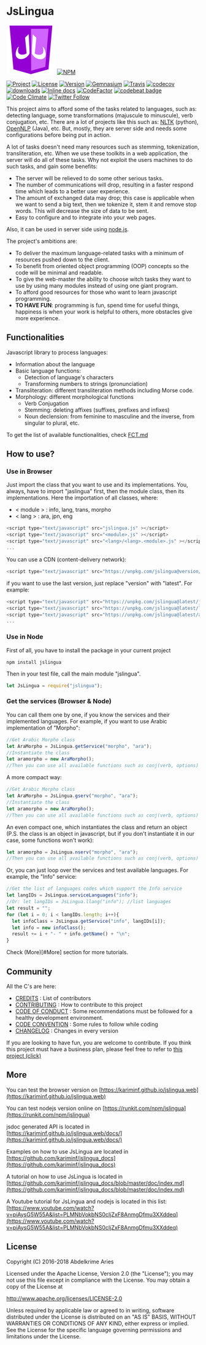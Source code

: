 
# JsLingua

![Logo](design/logo128.png)
[![NPM](https://nodei.co/npm/jslingua.png?downloads=true&downloadRank=true)](https://nodei.co/npm/jslingua/)

[![Project](https://img.shields.io/badge/Project-JsLingua-FDEE00.svg)](https://kariminf.github.com/jslingua.web)
[![License](https://img.shields.io/badge/License-Apache_2.0-FDEE00.svg)](http://www.apache.org/licenses/LICENSE-2.0)
[![Version](https://img.shields.io/npm/v/jslingua.svg)](https://www.npmjs.com/package/jslingua)
[![Gemnasium](https://img.shields.io/gemnasium/kariminf/jslingua.svg)](https://gemnasium.com/github.com/kariminf/jslingua)
[![Travis](https://img.shields.io/travis/kariminf/jslingua.svg)](https://travis-ci.org/kariminf/jslingua)
[![codecov](https://img.shields.io/codecov/c/github/kariminf/jslingua.svg)](https://codecov.io/gh/kariminf/jslingua)
[![downloads](https://img.shields.io/npm/dm/jslingua.svg)](https://www.npmjs.com/package/jslingua)
[![Inline docs](http://inch-ci.org/github/kariminf/jslingua.svg?branch=master)](http://inch-ci.org/github/kariminf/jslingua)
[![CodeFactor](https://www.codefactor.io/repository/github/kariminf/jslingua/badge/master)](https://www.codefactor.io/repository/github/kariminf/jslingua/overview/master)
[![codebeat badge](https://codebeat.co/badges/dd8cf628-627a-42f3-8ae5-5bfa1a53d525)](https://codebeat.co/projects/github-com-kariminf-jslingua-master)
[![Code Climate](https://img.shields.io/codeclimate/github/kariminf/jslingua.svg)](https://codeclimate.com/github/kariminf/jslingua/)
[![Twitter Follow](https://img.shields.io/twitter/follow/jslingua.svg?style=social&label=Follow)](https://twitter.com/jslingua)


This project aims to afford some of the tasks related to languages, such as: detecting language, some transformations (majuscule to minuscule), verb conjugation, etc.
There are a lot of projects like this such as: [NLTK](https://github.com/nltk/nltk) (python), [OpenNLP](https://github.com/apache/opennlp) (Java), etc.
But, mostly, they are server side and needs some configurations before being put in action.

A lot of tasks doesn't need many resources such as stemming, tokenization, transliteration, etc.
When we use these toolkits in a web application, the server will do all of these tasks.
Why not exploit the users machines to do such tasks, and gain some benefits:
* The server will be relieved to do some other serious tasks.
* The number of communications will drop, resulting in a faster respond time which leads to a better user experience.
* The amount of exchanged data may drop; this case is applicable when we want to send a big text, then we tokenize it, stem it and remove stop words. This will decrease the size of data to be sent.
* Easy to configure and to integrate into your web pages.

Also, it can be used in server side using [node.js](https://github.com/nodejs/node).

The project's ambitions are:
* To deliver the maximum language-related tasks with a minimum of resources pushed down to the client.
* To benefit from oriented object programming (OOP) concepts so the code will be minimal and readable.
* To give the web-master the ability to choose witch tasks they want to use by using many modules instead of using one giant program.
* To afford good resources for those who want to learn javascript programming.
* **TO HAVE FUN**: programming is fun, spend time for useful things, happiness is when your work is helpful to others, more obstacles give more experience.


## Functionalities

Javascript library to process languages:
* Information about the language
* Basic language functions:
  * Detection of language's characters
  * Transforming numbers to strings (pronunciation)
* Transliteration: different transliteration methods including Morse code.
* Morphology: different morphological functions
  * Verb Conjugation
  * Stemming: deleting affixes (suffixes, prefixes and infixes)
  * Noun declension: from feminine to masculine and the inverse, from singular to plural, etc.

To get the list of available functionalities, check [FCT.md](./FCT.md)

## How to use?

### Use in Browser

Just import the class that you want to use and its implementations.
You, always, have to import "jaslingua" first, then the module class, then its implementations.
Here the importation of all classes, where:
* < module > : info, lang, trans, morpho
* < lang > : ara, jpn, eng

```javascript
<script type="text/javascript" src="jslingua.js" ></script>
<script type="text/javascript" src="<module>.js" ></script>
<script type="text/javascript" src="<lang>/<lang>.<module>.js" ></script>
...
```
You can use a CDN (content-delivery network):
```javascript
<script type="text/javascript" src="https://unpkg.com/jslingua@version/file" ></script>
```
if you want to use the last version, just replace "version" with "latest".
For example:
```javascript
<script type="text/javascript" src="https://unpkg.com/jslingua@latest/jslingua.min.js" ></script>
<script type="text/javascript" src="https://unpkg.com/jslingua@latest/lang.min.js" ></script>
<script type="text/javascript" src="https://unpkg.com/jslingua@latest/ara.lang.min.js" ></script>
...
```

### Use in Node

First of all, you have to install the package in your current project
```
npm install jslingua
```
Then in your test file, call the main module "jslingua".
```javascript
let JsLingua = require("jslingua");
```

### Get the services (Browser & Node)

You can call them one by one, if you know the services and their implemented languages.
For example, if you want to use Arabic implementation of "Morpho":

```javascript
//Get Arabic Morpho class
let AraMorpho = JsLingua.getService("morpho", "ara");
//Instantiate the class
let aramorpho = new AraMorpho();
//Then you can use all available functions such as conj(verb, options)
```

A more compact way:

```javascript
//Get Arabic Morpho class
let AraMorpho = JsLingua.gserv("morpho", "ara");
//Instantiate the class
let aramorpho = new AraMorpho();
//Then you can use all available functions such as conj(verb, options)
```

An even compact one, which instantiates the class and return an object
(P.S. the class is an object in javascript, but if you don't instantiate it in our case, some functions won't work):

```javascript
let aramorpho = JsLingua.nserv("morpho", "ara");
//Then you can use all available functions such as conj(verb, options)
```

Or, you can just loop over the services and test available languages.
For example, the "Info" service:
```javascript
//Get the list of languages codes which support the Info service
let langIDs = JsLingua.serviceLanguages("info");
//Or: let langIDs = JsLingua.llang("info"); //list languages
let result = "";
for (let i = 0; i < langIDs.length; i++){
  let infoClass = JsLingua.getService("info", langIDs[i]);
  let info = new infoClass();
  result += i + "- " + info.getName() + "\n";
}
```

Check (More)[#More] section for more tutorials.

## Community

All the C's are here:

* [CREDITS](./CREDITS.md) : List of contributors
* [CONTRIBUTING](./CONTRIBUTING.md) : How to contribute to this project
* [CODE OF CONDUCT](./CODE_OF_CONDUCT.md) : Some recommendations must be followed for a healthy development environment.
* [CODE CONVENTION](./CODE_CONVENTION.md) : Some rules to follow while coding 
* [CHANGELOG](./CHANGELOG.md) : Changes in every version


If you are looking to have fun, you are welcome to contribute.
If you think this project must have a business plan, please feel free to refer to [this project (click)](https://github.com/kariminf/tnbp)


## More

You can test the browser version on [https://kariminf.github.io/jslingua.web](https://kariminf.github.io/jslingua.web)

You can test nodejs version online on [https://runkit.com/npm/jslingua](https://runkit.com/npm/jslingua)

jsdoc generated API is located in [https://kariminf.github.io/jslingua.web/docs/](https://kariminf.github.io/jslingua.web/docs/)

Examples on how to use JsLingua are located in [https://github.com/kariminf/jslingua_docs](https://github.com/kariminf/jslingua_docs)

A tutorial on how to use JsLingua is located in [https://github.com/kariminf/jslingua_docs/blob/master/doc/index.md](https://github.com/kariminf/jslingua_docs/blob/master/doc/index.md)

A Youtube tutorial for JsLingua and nodejs is located in this list: [https://www.youtube.com/watch?v=piAysG5W55A&list=PLMNbVokbNS0cIjZxF8AnmgDfmu3XXddeq](https://www.youtube.com/watch?v=piAysG5W55A&list=PLMNbVokbNS0cIjZxF8AnmgDfmu3XXddeq)


## License

Copyright (C) 2016-2018 Abdelkrime Aries

Licensed under the Apache License, Version 2.0 (the "License");
you may not use this file except in compliance with the License.
You may obtain a copy of the License at

http://www.apache.org/licenses/LICENSE-2.0

Unless required by applicable law or agreed to in writing, software
distributed under the License is distributed on an "AS IS" BASIS,
WITHOUT WARRANTIES OR CONDITIONS OF ANY KIND, either express or implied.
See the License for the specific language governing permissions and
limitations under the License.

